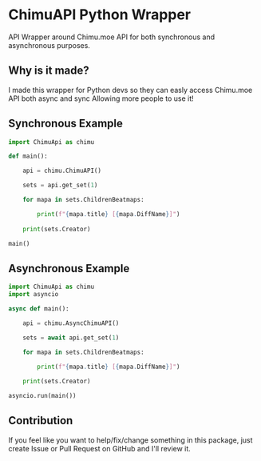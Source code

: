 # ChimuAPI Python Wrapper
API Wrapper around Chimu.moe API for both synchronous and asynchronous purposes.

## Why is it made?
I made this wrapper for Python devs so they can easly access Chimu.moe API both async and sync
Allowing more people to use it!

## Synchronous Example

```py
import ChimuApi as chimu

def main():

    api = chimu.ChimuAPI()

    sets = api.get_set(1)

    for mapa in sets.ChildrenBeatmaps:

        print(f"{mapa.title} [{mapa.DiffName}]")
    
    print(sets.Creator)

main()
```

## Asynchronous Example

```py
import ChimuApi as chimu
import asyncio

async def main():

    api = chimu.AsyncChimuAPI()

    sets = await api.get_set(1)

    for mapa in sets.ChildrenBeatmaps:

        print(f"{mapa.title} [{mapa.DiffName}]")
    
    print(sets.Creator)

asyncio.run(main())
```

## Contribution
If you feel like you want to help/fix/change something in this package,
just create Issue or Pull Request on GitHub and I'll review it.